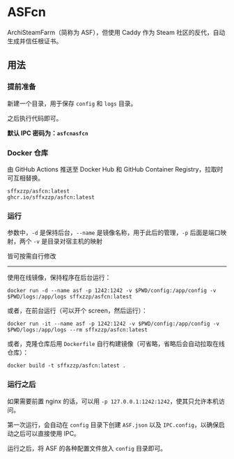 # ASFcn

ArchiSteamFarm（简称为 ASF），但使用 Caddy 作为 Steam 社区的反代，自动生成并信任根证书。

## 用法

### 提前准备

新建一个目录，用于保存 `config` 和 `logs` 目录。

之后执行代码即可。

**默认 IPC 密码为：`asfcnasfcn`**

### Docker 仓库

由 GitHub Actions 推送至 Docker Hub 和 GitHub Container Registry，拉取时可互相替换。

```
sffxzzp/asfcn:latest
ghcr.io/sffxzzp/asfcn:latest
```

### 运行

参数中，`-d` 是保持后台，`--name` 是镜像名称，用于此后的管理，`-p` 后面是端口映射，两个 `-v` 是目录对宿主机的映射

皆可按需自行修改

------

使用在线镜像，保持程序在后台运行：

``` shell
docker run -d --name asf -p 1242:1242 -v $PWD/config:/app/config -v $PWD/logs:/app/logs sffxzzp/asfcn:latest
```

或者，在前台运行（可以开个 screen，然后运行）：

``` shell
docker run -it --name asf -p 1242:1242 -v $PWD/config:/app/config -v $PWD/logs:/app/logs --rm sffxzzp/asfcn:latest
```

或者，克隆仓库后用 `Dockerfile` 自行构建镜像（可省略，省略后会自动拉取在线仓库）：

``` shell
docker build -t sffxzzp/asfcn:latest .
```

### 运行之后

如果需要前置 nginx 的话，可以用 `-p 127.0.0.1:1242:1242`，使其只允许本机访问。

第一次运行，会自动在 `config` 目录下创建 `ASF.json` 以及 `IPC.config`，以确保启动之后可以直接使用 IPC。

运行之后，将 ASF 的各种配置文件放入 `config` 目录即可。
